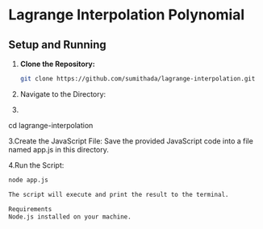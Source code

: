 # Lagrange Interpolation Polynomial

## Setup and Running

1. **Clone the Repository:**
   ```bash
   git clone https://github.com/sumithada/lagrange-interpolation.git
   
2. Navigate to the Directory:
3. ```bash
cd lagrange-interpolation

3.Create the JavaScript File: Save the provided JavaScript code into a file named app.js in this directory.

4.Run the Script:
```bash
node app.js

The script will execute and print the result to the terminal.

Requirements
Node.js installed on your machine.
